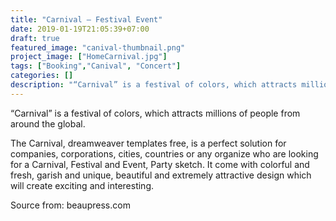```yaml
---
title: "Carnival – Festival Event"
date: 2019-01-19T21:05:39+07:00
draft: true
featured_image: "canival-thumbnail.png"
project_image: ["HomeCarnival.jpg"]
tags: ["Booking","Canival", "Concert"]
categories: []
description: "“Carnival” is a festival of colors, which attracts millions of people from around the global."
---
```


“Carnival” is a festival of colors, which attracts millions of people from around the global.

The Carnival, dreamweaver templates free, is a perfect solution for companies, corporations, cities, countries or any organize who are looking for a Carnival, Festival and Event, Party sketch. It come with colorful and fresh, garish and unique, beautiful and extremely attractive design which will create exciting and interesting.

Source from: beaupress.com
